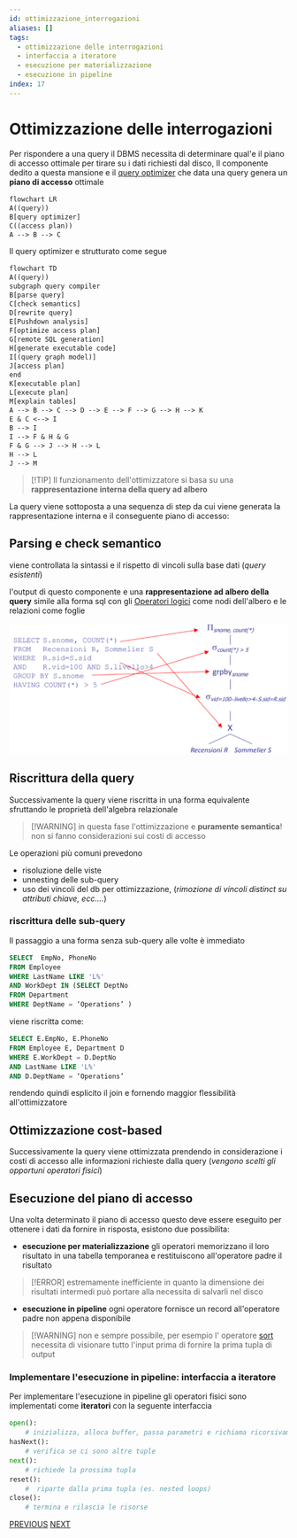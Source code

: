 ```yaml
---
id: ottimizzazione_interrogazioni
aliases: []
tags:
  - ottimizzazione delle interrogazioni
  - interfaccia a iteratore
  - esecuzione per materializzazione
  - esecuzione in pipeline
index: 17
---
```


# Ottimizzazione delle interrogazioni

Per rispondere a una query il DBMS necessita di determinare qual'e il piano di accesso ottimale per tirare su i dati richiesti dal disco, Il componente dedito a questa mansione e il [query optimizer](struttura_database.md#struttura%20fisica) che data una query genera un **piano di accesso** ottimale

```mermaid
flowchart LR
A((query))
B[query optimizer]
C((access plan))
A --> B --> C
```

Il query optimizer e strutturato come segue

```mermaid
flowchart TD
A((query))
subgraph query compiler
B[parse query]
C[check semantics]
D[rewrite query]
E[Pushdown analysis]
F[optimize access plan]
G[remote SQL generation]
H[generate executable code]
I[(query graph model)]
J[access plan]
end
K[executable plan]
L[execute plan]
M[explain tables]
A --> B --> C --> D --> E --> F --> G --> H --> K
E & C <--> I
B --> I
I --> F & H & G
F & G --> J --> H --> L
H --> L
J --> M
```

>[!TIP] Il funzionamento dell'ottimizzatore si basa su una **rappresentazione interna della query ad albero**

La query viene sottoposta a una sequenza di step da cui viene generata la rappresentazione interna e il conseguente piano di accesso:

## Parsing e check semantico

viene controllata la sintassi e il rispetto di vincoli sulla base dati (*query esistenti*)

l'output di questo componente e una **rappresentazione ad albero della query** simile alla forma sql con gli [Operatori logici](operatori_relazionali.md#operatori%20logici)  come nodi dell'albero e le relazioni come foglie

![](assets/tecnologie_basi_dati/Pasted%20image%2020250215163029.png)

## Riscrittura della query

Successivamente la query viene riscritta in una forma equivalente sfruttando le proprietà dell'algebra relazionale

>[!WARNING] in questa fase l'ottimizzazione e **puramente semantica**! non si fanno considerazioni sui costi di accesso

Le operazioni più comuni prevedono

- risoluzione delle viste
- unnesting delle sub-query
- uso dei vincoli del db per ottimizzazione, (*rimozione di vincoli distinct su attributi chiave, ecc....*)

### riscrittura delle sub-query

Il passaggio a una forma senza sub-query alle volte è immediato

```sql
SELECT  EmpNo, PhoneNo
FROM Employee
WHERE LastName LIKE 'L%'
AND WorkDept IN (SELECT DeptNo
FROM Department
WHERE DeptName = ‘Operations’ )
```

viene riscritta come:

```sql
SELECT E.EmpNo, E.PhoneNo
FROM Employee E, Department D
WHERE E.WorkDept = D.DeptNo
AND LastName LIKE 'L%'
AND D.DeptName = ‘Operations’
```

rendendo quindi esplicito il join e fornendo maggior flessibilità all'ottimizzatore

## Ottimizzazione cost-based

Successivamente la query viene ottimizzata prendendo in considerazione i costi di accesso alle informazioni richieste dalla query (*vengono scelti gli opportuni operatori fisici*)

## Esecuzione del piano di accesso

Una volta determinato il piano di accesso questo deve essere eseguito per ottenere i dati da fornire in risposta, esistono due possibilita:

- **esecuzione per materializzazione** gli operatori memorizzano il loro risultato in una tabella temporanea e restituiscono all'operatore padre il risultato
>[!ERROR] estremamente inefficiente in quanto la dimensione dei risultati intermedi può portare alla necessita di salvarli nel disco
- **esecuzione in pipeline** ogni operatore fornisce un record all'operatore padre non appena disponibile
>[!WARNING] non e sempre possibile, per esempio l' operatore [sort](tecnologie_basi_dati/sorting.md) necessita di visionare tutto l'input prima di fornire la prima tupla di output

### Implementare l'esecuzione in pipeline: interfaccia a iteratore

Per implementare l'esecuzione in pipeline gli operatori fisici sono implementati come **iteratori**  con la seguente interfaccia

```python
open():
	# inizializza, alloca buffer, passa parametri e richiama ricorsivamente open sui figli
hasNext():
	# verifica se ci sono altre tuple
next():
	# richiede la prossima tupla
reset():
	#  riparte dalla prima tupla (es. nested loops)
close():
	# termina e rilascia le risorse
```

[PREVIOUS](tecnologie_basi_dati/operatori_modifica.md) [NEXT](tecnologie_basi_dati/ricerca_piano_accesso.md)
